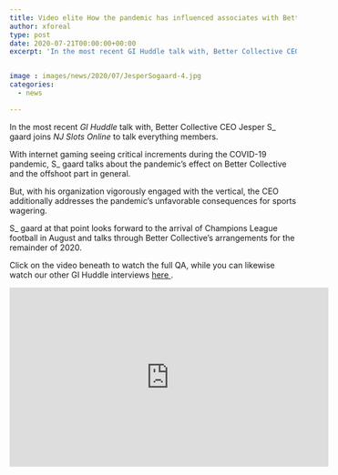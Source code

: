 ```yaml
---
title: Video elite How the pandemic has influenced associates with Better Collective CEO Jesper S gaard
author: xforeal 
type: post
date: 2020-07-21T00:00:00+00:00
excerpt: 'In the most recent GI Huddle talk with, Better Collective CEO Jesper Sgaard joins NJ Slots Online to talk all things affiliates '


image : images/news/2020/07/JesperSogaard-4.jpg
categories:
  - news

---
```

In the most recent _GI Huddle_ talk with, Better Collective CEO Jesper S_ gaard joins _NJ Slots Online_ to talk everything members. 

With internet gaming seeing critical increments during the COVID-19 pandemic, S_ gaard talks about the pandemic&#8217;s effect on Better Collective and the offshoot part in general. 

But, with his organization vigorously engaged with the vertical, the CEO additionally addresses the pandemic&#8217;s unfavorable consequences for sports wagering. 

S_ gaard at that point looks forward to the arrival of Champions League football in August and talks through Better Collective&#8217;s arrangements for the remainder of 2020. 

Click on the video beneath to watch the full QA, while you can likewise watch our other GI Huddle interviews <a href="https://www.youtube.com/channel/UCP89uYqGA6H3koLTVj2QkiQ" rel="noopener noreferrer" target="_blank">here </a>. 

<div class="videoWrapper">
  <iframe loading="lazy" allowfullscreen="allowfullscreen" frameborder="0" height="315" src="https://www.youtube.com/embed/3T_5AdOq_qk" width="560" />
</div>